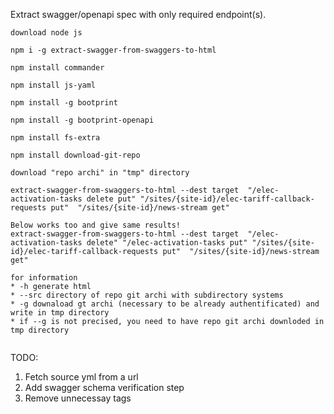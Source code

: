 Extract swagger/openapi spec with only required endpoint(s).

```
download node js

npm i -g extract-swagger-from-swaggers-to-html

npm install commander

npm install js-yaml

npm install -g bootprint

npm install -g bootprint-openapi

npm install fs-extra

npm install download-git-repo

download "repo archi" in "tmp" directory

extract-swagger-from-swaggers-to-html --dest target  "/elec-activation-tasks delete put" "/sites/{site-id}/elec-tariff-callback-requests put"  "/sites/{site-id}/news-stream get"

Below works too and give same results!
extract-swagger-from-swaggers-to-html --dest target  "/elec-activation-tasks delete" "/elec-activation-tasks put" "/sites/{site-id}/elec-tariff-callback-requests put"  "/sites/{site-id}/news-stream get"

for information
* -h generate html
* --src directory of repo git archi with subdirectory systems
* -g downaload gt archi (necessary to be already authentificated) and write in tmp directory
* if --g is not precised, you need to have repo git archi downloded in tmp directory


```

TODO:

1.  Fetch source yml from a url
1.  Add swagger schema verification step
1.  Remove unnecessay tags
